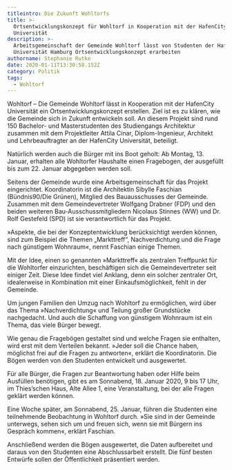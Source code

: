 ```yaml
---
titleintro: Die Zukunft Wohltorfs
title: >-
  Ortsentwicklungskonzept für Wohltorf in Kooperation mit der HafenCity
  Universität  
description: >-
  Arbeitsgemeinschaft der Gemeinde Wohltorf lässt von Studenten der HafenCity
  Universität Hamburg Ortsentwicklungskonzept erarbeiten
authorname: Stephanie Rutke
date: 2020-01-11T13:30:58.152Z
category: Politik
tags:
  - Wohltorf
---
```

Wohltorf – Die Gemeinde Wohltorf lässt in Kooperation mit der HafenCity Universität ein Ortsentwicklungskonzept erstellen. Ziel ist es zu klären, wie die Gemeinde sich in Zukunft entwickeln soll. An diesem Projekt sind rund 150 Bachelor- und Masterstudenten des Studiengangs Architektur zusammen mit dem Projektleiter Attila Cinar, Diplom-Ingenieur, Architekt und Lehrbeauftragter an der HafenCity Universität, beteiligt. 

Natürlich werden auch die Bürger mit ins Boot geholt: Ab Montag, 13. Januar, erhalten alle Wohltorfer Haushalte einen Fragebogen, der ausgefüllt bis zum 22. Januar abgegeben werden soll.

Seitens der Gemeinde wurde eine Arbeitsgemeinschaft für das Projekt eingerichtet. Koordinatorin ist die Architektin Sibylle Faschian (Bündnis90/Die Grünen), Mitglied des Bauausschusses der Gemeinde. Zusammen mit dem Gemeindevertreter Wolfgang Drabner (FDP) und den beiden weiteren Bau-Ausschussmitgliedern Nicolaus Stinnes (WW) und Dr. Rolf Gestefeld (SPD) ist sie verantwortlich für das Projekt.

»Aspekte, die bei der Konzeptentwicklung berücksichtigt werden können, sind zum Beispiel die Themen „Markttreff“, Nachverdichtung und die Frage nach günstigem Wohnraum«, nennt Faschian einige Themen.

Mit der Idee, einen so genannten »Markttreff« als zentralen Treffpunkt für die Wohltorfer einzurichten, beschäftigen sich die Gemeindevertreter seit einiger Zeit. Diese Idee findet viel Anklang, denn ein solcher zentraler Ort, idealerweise in Kombination mit einer Einkaufsmöglichkeit, fehlt in der Gemeinde.

Um jungen Familien den Umzug nach Wohltorf zu ermöglichen, wird über das Thema »Nachverdichtung« und Teilung großer Grundstücke nachgedacht. Und auch die Schaffung von günstigem Wohnraum ist ein Thema, das viele Bürger bewegt.

Wie genau die Fragebögen gestaltet sind und welche Fragen sie enthalten, wird erst mit dem Verteilen bekannt. »Jeder soll die Chance haben, möglichst frei auf die Fragen zu antworten«, erklärt die Koordinatorin. Die Bögen werden von den Studenten entwickelt und ausgewertet. 

Für alle Bürger, die Fragen zur Beantwortung haben oder Hilfe beim Ausfüllen benötigen, gibt es am Sonnabend, 18. Januar 2020, 9 bis 17 Uhr, im Thies’schen Haus, Alte Allee 1, eine Veranstaltung, bei der alle Fragen geklärt werden können.

Eine Woche später, am Sonnabend, 25. Januar, führen die Studenten eine teilnehmende Beobachtung in Wohltorf durch. »Sie sind in der Gemeinde unterwegs, sehen sich um und freuen sich, wenn sie mit Bürgern ins Gespräch kommen«, erklärt Faschian. 

Anschließend werden die Bögen ausgewertet, die Daten aufbereitet und daraus von den Studenten eine Abschlussarbeit erstellt. Die fünf besten Entwürfe sollen der Öffentlichkeit präsentiert werden.
